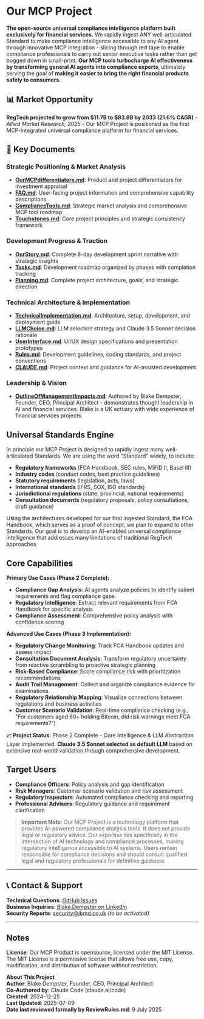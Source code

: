 # Our MCP Project

**The open-source universal compliance intelligence platform built exclusively for financial services.** We rapidly ingest ANY well-articulated Standard to make compliance intelligence accessible to any AI agent through innovative MCP integration - slicing through red tape to enable compliance professionals to carry out senior executive tasks rather than get bogged down in small-print. **Our MCP tools turbocharge AI effectiveness by transforming general AI agents into compliance experts**, ultimately serving the goal of **making it easier to bring the right financial products safely to consumers**.

## 📊 Market Opportunity
**RegTech projected to grow from $11.7B to $83.8B by 2033 (21.6% CAGR)** *- Allied Market Research, 2025* - Our MCP Project is positioned as the first MCP-integrated universal compliance platform for financial services.

## 🎯 Key Documents 

### Strategic Positioning & Market Analysis
- **[OurMCPdifferentiators.md](OurMCPdifferentiators.md)**: Product and project differentiators for investment appraisal
- **[FAQ.md](FAQ.md)**: User-facing project information and comprehensive capability descriptions
- **[ComplianceTools.md](ComplianceTools.md)**: Strategic market analysis and comprehensive MCP tool roadmap
- **[Touchstones.md](Touchstones.md)**: Core project principles and strategic consistency framework

### Development Progress & Traction
- **[OurStory.md](OurStory.md)**: Complete 8-day development sprint narrative with strategic insights
- **[Tasks.md](Tasks.md)**: Development roadmap organized by phases with completion tracking
- **[Planning.md](Planning.md)**: Complete project architecture, goals, and strategic direction

### Technical Architecture & Implementation
- **[TechnicalImplementation.md](TechnicalImplementation.md)**: Architecture, setup, development, and deployment guide
- **[LLMChoice.md](LLMChoice.md)**: LLM selection strategy and Claude 3.5 Sonnet decision rationale
- **[UserInterface.md](UserInterface.md)**: UI/UX design specifications and presentation prototypes
- **[Rules.md](Rules.md)**: Development guidelines, coding standards, and project conventions
- **[CLAUDE.md](CLAUDE.md)**: Project context and guidance for AI-assisted development

### Leadership & Vision
- **[OutlineOfManagementImpacts.md](OutlineOfManagementImpacts.md)**: Authored by Blake Dempster, Founder, CEO, Principal Architect - demonstrates thought leadership in AI and financial services. Blake is a UK actuary with wide experience of financial services projects.

## Universal Standards Engine

In principle our MCP Project is designed to rapidly ingest many well-articulated Standards. We are using the word "Standard" widely, to include:
- **Regulatory frameworks** (FCA Handbook, SEC rules, MiFID II, Basel III)
- **Industry codes** (conduct codes, best practice guidelines)  
- **Statutory requirements** (legislation, acts, laws)
- **International standards** (IFRS, SOX, ISO standards)
- **Jurisdictional regulations** (state, provincial, national requirements)
- **Consultation documents** (regulatory proposals, policy consultations, draft guidance)

Using the architectures developed for our first ingested Standard, the FCA Handbook, which serves as a proof of concept, we plan to expand to other Standards. Our goal is to develop an AI-enabled universal compliance intelligence that addresses many limitations of traditional RegTech approaches.

## Core Capabilities

**Primary Use Cases (Phase 2 Complete):**
- **Compliance Gap Analysis**: AI agents analyze policies to identify salient requirements and flag compliance gaps
- **Regulatory Intelligence**: Extract relevant requirements from FCA Handbook for specific analysis
- **Compliance Assessment**: Comprehensive policy analysis with confidence scoring

**Advanced Use Cases (Phase 3 Implementation):**
- **Regulatory Change Monitoring**: Track FCA Handbook updates and assess impact
- **Consultation Document Analysis**: Transform regulatory uncertainty from reactive scrambling to proactive strategic planning
- **Risk-Based Compliance**: Score compliance risk with prioritization recommendations
- **Audit Trail Management**: Collect and organize compliance evidence for examinations
- **Regulatory Relationship Mapping**: Visualize connections between regulations and business activities
- **Customer Scenario Validation**: Real-time compliance checking (e.g., "For customers aged 60+ holding Bitcoin, did risk warnings meet FCA requirements?")

**📈 Project Status**: Phase 2 Complete - Core Intelligence & LLM Abstraction Layer implemented. **Claude 3.5 Sonnet selected as default LLM** based on extensive real-world validation through comprehensive development.

## Target Users

- **Compliance Officers**: Policy analysis and gap identification
- **Risk Managers**: Customer scenario validation and risk assessment
- **Regulatory Inspectors**: Automated compliance checking and reporting
- **Professional Advisers**: Regulatory guidance and requirement clarification

> **Important Note**: Our MCP Project is a technology platform that provides AI-powered compliance analysis tools. It does not provide legal or regulatory advice. Our expertise lies specifically in the intersection of AI technology and compliance processes, making regulatory intelligence accessible to AI systems. Users remain responsible for compliance decisions and should consult qualified legal and regulatory professionals for definitive guidance.

---

## 📞 Contact & Support

**Technical Questions**: [GitHub Issues](https://github.com/99blakeD99/fscompliance/issues)  
**Business Inquiries**: [Blake Dempster on LinkedIn](https://www.linkedin.com/in/blake-dempster)  
**Security Reports**: security@jbmd.co.uk *(to be activated)*

---

## Notes

**License**: Our MCP Product is opensource, licensed under the MIT License. The MIT License is a permissive license that allows free use, copy, modification, and distribution of software without restriction.

**About This Project**  
**Author**: Blake Dempster, Founder, CEO, Principal Architect  
**Co-Authored by**: Claude Code (claude.ai/code)  
**Created**: 2024-12-25  
**Last Updated**: 2025-07-09  
**Date last reviewed formally by ReviewRules.md**: 9 July 2025